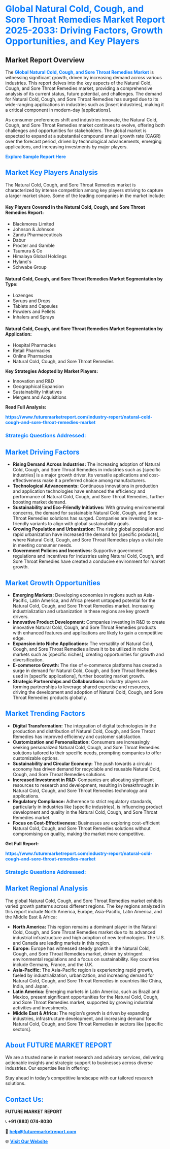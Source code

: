 <h1 style="color: #007BFF;">Global Natural Cold, Cough, and Sore Throat Remedies Market Report 2025-2033: Driving Factors, Growth Opportunities, and Key Players</h1>

<section id="overview">
<h2>Market Report Overview</h2>
<p>The <a href="https://www.futuremarketreport.com/industry-report/natural-cold-cough-and-sore-throat-remedies-market" style="color: #007BFF; text-decoration: none;"><strong>Global Natural Cold, Cough, and Sore Throat Remedies Market</strong></a> is witnessing significant growth, driven by increasing demand across various industries. This report delves into the key aspects of the Natural Cold, Cough, and Sore Throat Remedies market, providing a comprehensive analysis of its current status, future potential, and challenges. The demand for Natural Cold, Cough, and Sore Throat Remedies has surged due to its wide-ranging applications in industries such as [insert industries], making it a critical component in modern-day [applications].</p>
<p>As consumer preferences shift and industries innovate, the Natural Cold, Cough, and Sore Throat Remedies market continues to evolve, offering both challenges and opportunities for stakeholders. The global market is expected to expand at a substantial compound annual growth rate (CAGR) over the forecast period, driven by technological advancements, emerging applications, and increasing investments by major players.</p>
</section>

<section id="overview">
<p><a href="https://www.futuremarketreport.com/request-sample/reportId=111168" style="color: #007BFF; text-decoration: none;"><strong>Explore Sample Report Here</strong></a></p>
</section>

<section id="key-players">
<h2 style="color: #007BFF;">Market Key Players Analysis</h2>
<p>The Natural Cold, Cough, and Sore Throat Remedies market is characterized by intense competition among key players striving to capture a larger market share. Some of the leading companies in the market include:</p>
<h4>Key Players Covered in the Natural Cold, Cough, and Sore Throat Remedies Report:</h4>
<ul><li>Blackmores Limited</li><li>Johnson &amp; Johnson</li><li>Zandu Pharmaceuticals</li><li>Dabur</li><li>Procter and Gamble</li><li>Tsumura &amp; Co</li><li>Himalaya Global Holdings</li><li>Hyland`s</li><li>Schwabe Group</li></ul>
<h4>Natural Cold, Cough, and Sore Throat Remedies Market Segmentation by Type:</h4>
<ul><li>Lozenges</li><li>Syrups and Drops</li><li>Tablets and Capsules</li><li>Powders and Pellets</li><li>Inhalers and Sprays</li></ul>

<h4>Natural Cold, Cough, and Sore Throat Remedies Market Segmentation by Application:</h4>
<ul><li>Hospital Pharmacies</li><li>Retail Pharmacies</li><li>Online Pharmacies</li><li>Natural Cold, Cough, and Sore Throat Remedies</li></ul>
<p><strong>Key Strategies Adopted by Market Players:</strong></p>
<ul>
<li>Innovation and R&D</li>
<li>Geographical Expansion</li>
<li>Sustainability Initiatives</li>
<li>Mergers and Acquisitions</li>
</ul>
</section>

<section>
<p><strong>Read Full Analysis: </strong></p><a href="https://www.futuremarketreport.com/industry-report/natural-cold-cough-and-sore-throat-remedies-market" style="color: #007BFF; text-decoration: none;"><strong>https://www.futuremarketreport.com/industry-report/natural-cold-cough-and-sore-throat-remedies-market</strong></a>
<h3 style="color: #007BFF;">Strategic Questions Addressed:</h3>
</section>

<section id="driving-factors">
<h2 style="color: #007BFF;">Market Driving Factors</h2>
<ul>
<li><strong>Rising Demand Across Industries:</strong> The increasing adoption of Natural Cold, Cough, and Sore Throat Remedies in industries such as [specific industries] is a major growth driver. Its versatile applications and cost-effectiveness make it a preferred choice among manufacturers.</li>
<li><strong>Technological Advancements:</strong> Continuous innovations in production and application technologies have enhanced the efficiency and performance of Natural Cold, Cough, and Sore Throat Remedies, further boosting market demand.</li>
<li><strong>Sustainability and Eco-Friendly Initiatives:</strong> With growing environmental concerns, the demand for sustainable Natural Cold, Cough, and Sore Throat Remedies solutions has surged. Companies are investing in eco-friendly variants to align with global sustainability goals.</li>
<li><strong>Growing Population and Urbanization:</strong> The rising global population and rapid urbanization have increased the demand for [specific products], where Natural Cold, Cough, and Sore Throat Remedies plays a vital role in meeting consumer needs.</li>
<li><strong>Government Policies and Incentives:</strong> Supportive government regulations and incentives for industries using Natural Cold, Cough, and Sore Throat Remedies have created a conducive environment for market growth.</li>
</ul>
</section>

<section id="growth-opportunities">
<h2 style="color: #007BFF;">Market Growth Opportunities</h2>
<ul>
<li><strong>Emerging Markets:</strong> Developing economies in regions such as Asia-Pacific, Latin America, and Africa present untapped potential for the Natural Cold, Cough, and Sore Throat Remedies market. Increasing industrialization and urbanization in these regions are key growth drivers.</li>
<li><strong>Innovative Product Development:</strong> Companies investing in R&D to create innovative Natural Cold, Cough, and Sore Throat Remedies products with enhanced features and applications are likely to gain a competitive edge.</li>
<li><strong>Expansion into Niche Applications:</strong> The versatility of Natural Cold, Cough, and Sore Throat Remedies allows it to be utilized in niche markets such as [specific niches], creating opportunities for growth and diversification.</li>
<li><strong>E-commerce Growth:</strong> The rise of e-commerce platforms has created a surge in demand for Natural Cold, Cough, and Sore Throat Remedies used in [specific applications], further boosting market growth.</li>
<li><strong>Strategic Partnerships and Collaborations:</strong> Industry players are forming partnerships to leverage shared expertise and resources, driving the development and adoption of Natural Cold, Cough, and Sore Throat Remedies products globally.</li>
</ul>
</section>

<section id="trending-factors">
<h2 style="color: #007BFF;">Market Trending Factors</h2>
<ul>
<li><strong>Digital Transformation:</strong> The integration of digital technologies in the production and distribution of Natural Cold, Cough, and Sore Throat Remedies has improved efficiency and customer satisfaction.</li>
<li><strong>Customization and Personalization:</strong> Consumers are increasingly seeking personalized Natural Cold, Cough, and Sore Throat Remedies solutions tailored to their specific needs, prompting companies to offer customizable options.</li>
<li><strong>Sustainability and Circular Economy:</strong> The push towards a circular economy has driven demand for recyclable and reusable Natural Cold, Cough, and Sore Throat Remedies solutions.</li>
<li><strong>Increased Investment in R&D:</strong> Companies are allocating significant resources to research and development, resulting in breakthroughs in Natural Cold, Cough, and Sore Throat Remedies technology and applications.</li>
<li><strong>Regulatory Compliance:</strong> Adherence to strict regulatory standards, particularly in industries like [specific industries], is influencing product development and quality in the Natural Cold, Cough, and Sore Throat Remedies market.</li>
<li><strong>Focus on Cost-Effectiveness:</strong> Businesses are exploring cost-efficient Natural Cold, Cough, and Sore Throat Remedies solutions without compromising on quality, making the market more competitive.</li>
</ul>
</section>

<section>
<p><strong>Get Full Report: </strong></p><a href="https://www.futuremarketreport.com/industry-report/natural-cold-cough-and-sore-throat-remedies-market" style="color: #007BFF; text-decoration: none;"><strong>https://www.futuremarketreport.com/industry-report/natural-cold-cough-and-sore-throat-remedies-market</strong></a>
<h3 style="color: #007BFF;">Strategic Questions Addressed:</h3>
</section>


<section id="regional-analysis">
<h2 style="color: #007BFF;">Market Regional Analysis</h2>
<p>The global Natural Cold, Cough, and Sore Throat Remedies market exhibits varied growth patterns across different regions. The key regions analyzed in this report include North America, Europe, Asia-Pacific, Latin America, and the Middle East & Africa:</p>
<ul>
<li><strong>North America:</strong> This region remains a dominant player in the Natural Cold, Cough, and Sore Throat Remedies market due to its advanced industrial infrastructure and high adoption of new technologies. The U.S. and Canada are leading markets in this region.</li>
<li><strong>Europe:</strong> Europe has witnessed steady growth in the Natural Cold, Cough, and Sore Throat Remedies market, driven by stringent environmental regulations and a focus on sustainability. Key countries include Germany, France, and the U.K.</li>
<li><strong>Asia-Pacific:</strong> The Asia-Pacific region is experiencing rapid growth, fueled by industrialization, urbanization, and increasing demand for Natural Cold, Cough, and Sore Throat Remedies in countries like China, India, and Japan.</li>
<li><strong>Latin America:</strong> Emerging markets in Latin America, such as Brazil and Mexico, present significant opportunities for the Natural Cold, Cough, and Sore Throat Remedies market, supported by growing industrial activities and investments.</li>
<li><strong>Middle East & Africa:</strong> The region’s growth is driven by expanding industries, infrastructure development, and increasing demand for Natural Cold, Cough, and Sore Throat Remedies in sectors like [specific sectors].</li>
</ul>
</section>

<footer>
<h2 style="color: #007BFF;">About FUTURE MARKET REPORT</h2>
<p>We are a trusted name in market research and advisory services, delivering actionable insights and strategic support to businesses across diverse industries. Our expertise lies in offering:</p>

<p>Stay ahead in today’s competitive landscape with our tailored research solutions.</p>

<h2 style="color: #007BFF;">Contact Us:</h2>
<p><strong>FUTURE MARKET REPORT</strong></p>
<p>📞 <strong>+91 (883) 074-8030</strong></p>
<p>📧 <strong><a href="mailto:help@futuremarketreport.com" style="color: #007BFF;">help@futuremarketreport.com</a></strong></p>
<p>🌐 <strong><a href="https://www.futuremarketreport.com/" style="color: #007BFF;">Visit Our Website</a></strong></p>
</footer>
